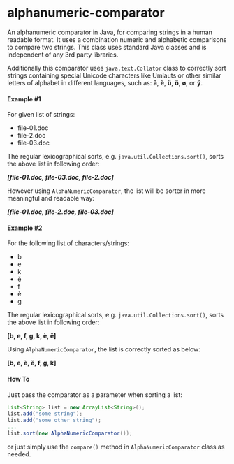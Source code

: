 # alphanumeric-comparator

An alphanumeric comparator in Java, for comparing strings in a human readable format. It uses a combination numeric and alphabetic comparisons to compare two strings. This class uses standard Java classes and is independent of any 3rd party libraries.

Additionally this comparator uses ```java.text.Collator``` class to correctly sort strings containing special Unicode characters like  Umlauts or other similar letters of alphabet in different languages, such as: **å**, **è**, **ü**, **ö**, **ø**, or **ý**.

#### Example #1
For given list of strings:
- file-01.doc
- file-2.doc
- file-03.doc

The regular lexicographical sorts, e.g. ```java.util.Collections.sort()```, sorts the above list in following order:

***[file-01.doc, file-03.doc, file-2.doc]***

However using ```AlphaNumericComparator```, the list will be sorter in more meaningful and readable way:

***[file-01.doc, file-2.doc, file-03.doc]***

#### Example #2
For the following list of characters/strings: 
 * b
 * e
 * k
 * ě
 * f
 * è
 * g

The regular lexicographical sorts, e.g. ```java.util.Collections.sort()```, sorts the above list in following order:

**[b, e, f, g, k, è, ě]**

Using ```AlphaNumericComparator```, the list is correctly sorted as below:

**[b, e, è, ě, f, g, k]**

#### How To

Just pass the comparator as a parameter when sorting a list:
```java
List<String> list = new ArrayList<String>();
list.add("some string");
list.add("some other string");
...
list.sort(new AlphaNumericComparator());
```
or just simply use the ```compare()``` method in ```AlphaNumericComparator``` class as needed.
 
